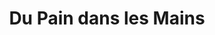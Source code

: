 ---
title: "Du Pain dans les Mains"
url: /droue-sur-drouette/du-pain-dans-les-mains/
shop: Bäckerei
---